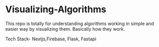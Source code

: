 # Visualizing-Algorithms

This repo is totally for understanding algorithms working in simple and easier way by visualizing them.
Basically how they work.

Tech Stack- Nextjs,Firebase, Flask, Fastapi